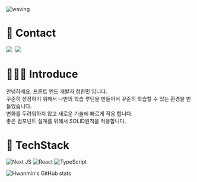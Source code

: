 ![waving](https://capsule-render.vercel.app/api?type=waving&height=200&text=HwanMin&color=gradient)

# 📌 Contact 
 <a href="https://ghksals0904.tistory.com"><img src="https://img.shields.io/badge/Tech%20Blog-F6F8FA?style=flat-square&logo=Vimeo&logoColor=blue&link=https://ghksals0904.tistory.com"/></a>&nbsp;
 <a href="mailto:dev.ghksals09041@gmail.com "><img src="https://img.shields.io/badge/Gmail-F6F8FA?style=flat-square&logo=Gmail&logoColor=red&link=dev.ghksals09041@gmail.com"></a>

# 👨🏻‍💻 Introduce
안녕하세요. 프론트 엔드 개발자 정환민 입니다.<br>
꾸준히 성장하기 위해서 나만의 학습 루틴을 만들어서 꾸준히 학습할 수 있는 환경을 만들었습니다. <br>
변화를 두려워하지 않고 새로운 기술에 빠르게 적응 합니다. <br>
좋은 컴포넌트 설계를 위해서 SOLID원칙을 적용합니다.

# 🚀 TechStack
![Next JS](https://img.shields.io/badge/Next-black?style=for-the-badge&logo=next.js&logoColor=white)
![React](https://img.shields.io/badge/react-%2320232a.svg?style=for-the-badge&logo=react&logoColor=%2361DAFB)
![TypeScript](https://img.shields.io/badge/typescript-%23007ACC.svg?style=for-the-badge&logo=typescript&logoColor=white)

![Hwanmin's GitHub stats](https://github-readme-stats.vercel.app/api?username=JEONGHWANMIN&hide=contribs)
